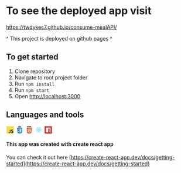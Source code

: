 # To see the deployed app visit

https://twdykes7.github.io/consume-mealAPI/ 

^ This project is deployed on github pages ^

## To get started

1. Clone repository
2. Navigate to root project folder
3. Run `npm install`
4. Run `npm start`
5. Open [http://localhost:3000](http://localhost:3000)

## Languages and tools

<p align="left">
  <img src="https://raw.githubusercontent.com/github/explore/80688e429a7d4ef2fca1e82350fe8e3517d3494d/topics/javascript/javascript.png" alt="javascript" height="20"       style="vertical-align:top; margin:1px">
  <img src="https://raw.githubusercontent.com/github/explore/80688e429a7d4ef2fca1e82350fe8e3517d3494d/topics/css/css.png" alt="css" height="20"                     style="vertical-align:top; margin:1px">
  <img src="https://raw.githubusercontent.com/github/explore/80688e429a7d4ef2fca1e82350fe8e3517d3494d/topics/html/html.png" alt="Python" height="20"                 style="vertical-align:top; margin:1px">
  <img src="https://raw.githubusercontent.com/github/explore/80688e429a7d4ef2fca1e82350fe8e3517d3494d/topics/react/react.png" alt="react" height="20"                 style="vertical-align:top; margin:1px">
  <img src="https://raw.githubusercontent.com/github/explore/80688e429a7d4ef2fca1e82350fe8e3517d3494d/topics/npm/npm.png" alt="npm" height="20"                 style="vertical-align:top; margin:1px">
</p>



#### This app was created with create react app

You can check it out here [https://create-react-app.dev/docs/getting-started](https://create-react-app.dev/docs/getting-started)
